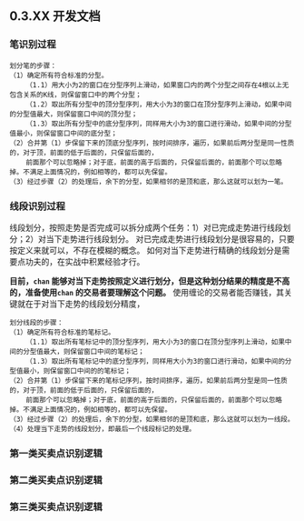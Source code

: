 ## 0.3.XX 开发文档


### 笔识别过程

    划分笔的步骤：
    （1）确定所有符合标准的分型。
        （1.1）用大小为2的窗口在分型序列上滑动，如果窗口内的两个分型之间存在4根以上无包含关系的K线，则保留窗口中的两个分型；
        （1.2）取出所有分型中的顶分型序列，用大小为3的窗口在顶分型序列上滑动，如果中间的分型值最大，则保留窗口中间的顶分型；
        （1.3）取出所有分型中的底分型序列，同样用大小为3的窗口进行滑动，如果中间的分型值最小，则保留窗口中间的底分型；
    （2）合并第（1）步保留下来的顶底分型序列，按时间排序，遍历，如果前后两分型是同一性质的，对于顶，前面的低于后面的，只保留后面的，
        前面那个可以忽略掉；对于底，前面的高于后面的，只保留后面的，前面那个可以忽略掉。不满足上面情况的，例如相等的，都可以先保留。
    （3）经过步骤（2）的处理后，余下的分型，如果相邻的是顶和底，那么这就可以划为一笔。

### 线段识别过程

线段划分，按照走势是否完成可以拆分成两个任务：1）对已完成走势进行线段划分；2）对当下走势进行线段划分。
对已完成走势进行线段划分是很容易的，只要按定义来就可以，不存在模糊的概念。
如何对当下走势进行精确的线段划分是需要点功夫的，在实战中积累经验才行。

**目前，`chan` 能够对当下走势按照定义进行划分，但是这种划分结果的精度是不高的，准备使用`chan` 的交易者要理解这个问题。**
使用缠论的交易者能否赚钱，其关键就在于对当下走势的线段划分精度，


    划分线段的步骤：
    （1）确定所有符合标准的笔标记。
        （1.1）取出所有笔标记中的顶分型序列，用大小为3的窗口在顶分型序列上滑动，如果中间的分型值最大，则保留窗口中间的笔标记；
        （1.3）取出所有笔标记中的底分型序列，同样用大小为3的窗口进行滑动，如果中间的分型值最小，则保留窗口中间的的笔标记；
    （2）合并第（1）步保留下来的笔标记序列，按时间排序，遍历，如果前后两分型是同一性质的，对于顶，前面的低于后面的，只保留后面的，
        前面那个可以忽略掉；对于底，前面的高于后面的，只保留后面的，前面那个可以忽略掉。不满足上面情况的，例如相等的，都可以先保留。
    （3）经过步骤（2）的处理后，余下的分型，如果相邻的是顶和底，那么这就可以划为一线段。
    （4）处理当下走势的线段划分，即最后一个线段标记的处理。
        
    

### 第一类买卖点识别逻辑


### 第二类买卖点识别逻辑


### 第三类买卖点识别逻辑






